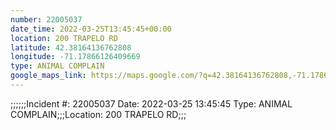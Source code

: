 ```yaml
---
number: 22005037
date_time: 2022-03-25T13:45:45+00:00
location: 200 TRAPELO RD
latitude: 42.38164136762808
longitude: -71.17866126409669
type: ANIMAL COMPLAIN
google_maps_link: https://maps.google.com/?q=42.38164136762808,-71.17866126409669
---
```


;;;;;;Incident #: 22005037  Date: 2022-03-25 13:45:45   Type: ANIMAL COMPLAIN;;;Location: 200 TRAPELO RD;;;
